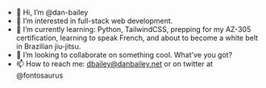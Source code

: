 - 👋 Hi, I’m @dan-bailey
- 👀 I’m interested in full-stack web development. 
- 🌱 I’m currently learning: Python, TailwindCSS, prepping for my AZ-305 certification, learning to speak French, and about to become a white belt in Brazilian jiu-jitsu.
- 💞️ I’m looking to collaborate on something cool.  What've you got?
- 📫 How to reach me: dbailey@danbailey.net or on twitter at @fontosaurus

<!---
dan-bailey/dan-bailey is a ✨ special ✨ repository because its `README.md` (this file) appears on your GitHub profile.
You can click the Preview link to take a look at your changes.
--->
